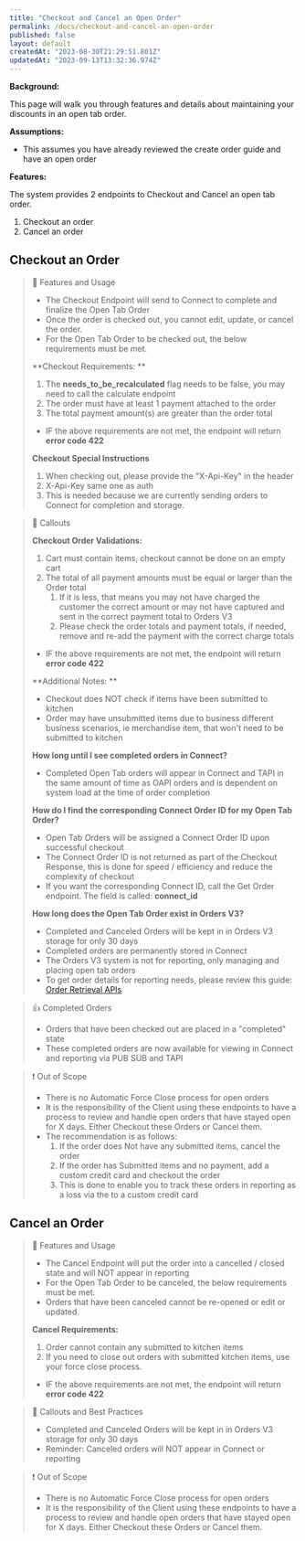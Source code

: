 ```yaml
---
title: "Checkout and Cancel an Open Order"
permalink: /docs/checkout-and-cancel-an-open-order
published: false
layout: default
createdAt: "2023-08-30T21:29:51.801Z"
updatedAt: "2023-09-13T13:32:36.974Z"
---
```

**Background:**

This page will walk you through features and details about maintaining your discounts in an open tab order.

**Assumptions:**

- This assumes you have already reviewed the create order guide and have an open order

**Features:**

The system provides 2 endpoints to Checkout and Cancel an open tab order.

1. Checkout an order  
2. Cancel an order

## Checkout an Order

> 📘 Features and Usage
> 
> - The Checkout Endpoint will send to Connect to complete and finalize the Open Tab Order
> - Once the order is checked out, you cannot edit, update, or cancel the order.
> - For the Open Tab Order to be checked out, the below requirements must be met.
> 
> **Checkout Requirements: ** 
> 
> 1. The **needs_to_be_recalculated** flag needs to be false, you may need to call the calculate endpoint
> 2. The order must have at least 1 payment attached to the order
> 3. The total payment amount(s) are greater than the order total
> 
> - IF the above requirements are not met, the endpoint will return **error code 422**
> 
> **Checkout Special Instructions** 
> 
> 1. When checking out, please provide the "X-Api-Key" in the header
> 2. X-Api-Key same one as auth
> 3. This is needed because we are currently sending orders to Connect for completion and storage.

> 🚧 Callouts
> 
> **Checkout Order Validations:**
> 
> 1. Cart must contain items, checkout cannot be done on an empty cart
> 2. The total of all payment amounts must be equal or larger than the Order total
>    1. If it is less, that means you may not have charged the customer the correct amount or may not have captured and sent in the correct payment total to Orders V3
>    2. Please check the order totals and payment totals, if needed, remove and re-add the payment with the correct charge totals
> 
> - IF the above requirements are not met, the endpoint will return **error code 422**
> 
> **Additional Notes: **
> 
> - Checkout does NOT check if items have been submitted to kitchen
> - Order may have unsubmitted items due to business different business scenarios, ie merchandise item, that won't need to be submitted to kitchen
> 
> **How long until I see completed orders in Connect?**
> 
> - Completed Open Tab orders will appear in Connect and TAPI in the same amount of time as OAPI orders and is dependent on system load at the time of order completion
> 
> **How do I find the corresponding Connect Order ID for my Open Tab Order?**
> 
> - Open Tab Orders will be assigned a Connect Order ID upon successful checkout 
> - The Connect Order ID is not returned as part of the Checkout Response, this is done for speed / efficiency and reduce the complexity of checkout
> - If you want the corresponding Connect ID, call the Get Order endpoint. The field is called: **connect_id**
> 
> **How long does the Open Tab Order exist in Orders V3?** 
> 
> - Completed and Canceled Orders will be kept in in Orders V3 storage for only 30 days
> - Completed orders are permanently stored in Connect
> - The Orders V3 system is not for reporting, only managing and placing open tab orders
> - To get order details for reporting needs, please review this guide: [Order Retrieval APIs]({{site.baseurl}}/docs/order-retrieval-apis)

> 👍 Completed Orders
> 
> - Orders that have been checked out are placed in a "completed" state
> - These completed orders are now available for viewing in Connect and reporting via PUB SUB and TAPI

> ❗️ Out of Scope
> 
> - There is no Automatic Force Close process for open orders
> - It is the responsibility of the Client using these endpoints to have a process to review and handle open orders that have stayed open for X days.  Either Checkout these Orders or Cancel them.
> - The recommendation is as follows: 
>   1. If the order does Not have any submitted items, cancel the order
>   2. If the order has Submitted items and no payment, add a custom credit card and checkout the order
>   3. This is done to enable you to track these orders in reporting as a loss via the to a custom credit card

## Cancel an Order

> 📘 Features and Usage
> 
> - The Cancel Endpoint will put the order into a cancelled / closed state and will NOT appear in reporting
> - For the Open Tab Order to be canceled, the below requirements must be met.
> - Orders that have been canceled cannot be re-opened or edit or updated.
> 
> **Cancel Requirements:**
> 
> 1. Order cannot contain any submitted to kitchen items
> 2. If you need to close out orders with submitted kitchen items, use your force close process.
> 
> - IF the above requirements are not met, the endpoint will return **error code 422**

> 🚧 Callouts and Best Practices
> 
> - Completed and Canceled Orders will be kept in in Orders V3 storage for only 30 days
> - Reminder: Canceled orders will NOT appear in Connect or reporting

> ❗️ Out of Scope
> 
> - There is no Automatic Force Close process for open orders
> - It is the responsibility of the Client using these endpoints to have a process to review and handle open orders that have stayed open for X days.  Either Checkout these Orders or Cancel them.
